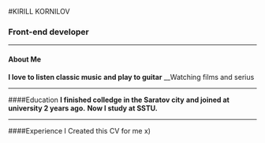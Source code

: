 #KIRILL KORNILOV

### Front-end developer
---

#### About Me
__I love to listen classic music__
__and play to guitar__
__Watching films and serius
____
####Education
__I finished colledge in the Saratov city__
__and joined at university 2 years ago.__
__Now I study at SSTU.__
____

####Experience
I Created this CV for me x)

